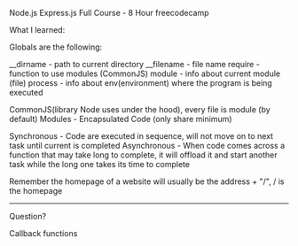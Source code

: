 Node.js Express.js Full Course - 8 Hour
freecodecamp

What I learned:

Globals are the following:

__dirname  - path to current directory
__filename - file name
require    - function to use modules (CommonJS)
module     - info about current module (file)
process    - info about env(environment) where the program is being executed

CommonJS(library Node uses under the hood), every file is module (by default)
Modules - Encapsulated Code (only share minimum)

Synchronous - Code are executed in sequence, will not move on to next task until current is completed
Asynchronous - When code comes across a function that may take long to complete, it will offload it     and  start another task while the long one takes its time to complete

Remember the homepage of a website will usually be the address + "/", / is the homepage

---------------------------------------------------------------------------------------------------------

Question?

Callback functions